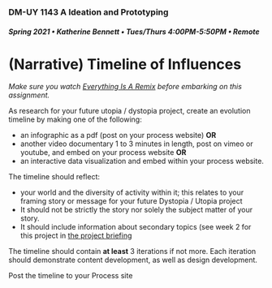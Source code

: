 ### DM-UY 1143 A Ideation and Prototyping
##### Spring 2021 • Katherine Bennett • Tues/Thurs 4:00PM-5:50PM • Remote

# (Narrative) Timeline of Influences

*Make sure you watch <a href="http://everythingisaremix.info/watch-the-series" target="_blank">Everything Is A Remix</a> before embarking on this assignment.*

As research for your future utopia / dystopia project, create an evolution timeline by making one of the following:

*   an infographic as a pdf (post on your process website) **OR** 
*	another video documentary 1 to 3 minutes in length, post on vimeo or youtube, and embed on your process website **OR** 
*	an interactive data visualization and embed within your process website.

The timeline should reflect:
* your world and the diversity of activity within it; this relates to your framing story or message for your future Dystopia / Utopia project 
* It should not be strictly the story nor solely the subject matter of your story. 
* It should include information about secondary topics (see week 2 for this project in [the project briefing](/Future_weeklyBrief.md) 

The timeline should contain **at least** 3 iterations if not more. Each iteration should demonstrate content development, as well as design development.

Post the timeline to your Process site
